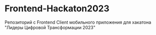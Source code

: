 # Frontend-Hackaton2023
Репозиторий с Frontend Client мобильного приложения для хакатона "Лидеры Цифровой Трансформации 2023" 
